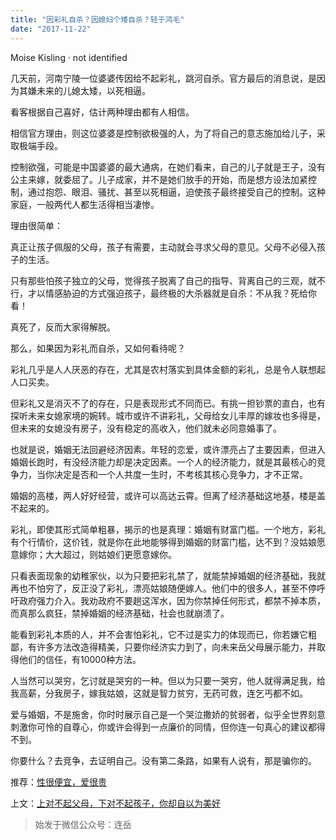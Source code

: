 ```yaml
---
title: "因彩礼自杀？因媳妇个矮自杀？轻于鸿毛"
date: "2017-11-22"
---
```


Moise Kisling · not identified

几天前，河南宁陵一位婆婆传因给不起彩礼，跳河自杀。官方最后的消息说，是因为其嫌未来的儿媳太矮，以死相逼。

看客根据自己喜好，估计两种理由都有人相信。

相信官方理由，则这位婆婆是控制欲极强的人，为了将自己的意志施加给儿子，采取极端手段。

控制欲强，可能是中国婆婆的最大通病，在她们看来，自己的儿子就是王子，没有公主来嫁，就委屈了。儿子成家，并不是她们放手的开始，而是想方设法加紧控制，通过抱怨、眼泪、骚扰、甚至以死相逼，迫使孩子最终接受自己的控制。这种家庭，一般两代人都生活得相当凄惨。

理由很简单：

真正让孩子佩服的父母，孩子有需要，主动就会寻求父母的意见。父母不必侵入孩子的生活。

只有那些怕孩子独立的父母，觉得孩子脱离了自己的指导、背离自己的三观，就不行，才以情感胁迫的方式强迫孩子，最终极的大杀器就是自杀：不从我？死给你看！

真死了，反而大家得解脱。

那么，如果因为彩礼而自杀，又如何看待呢？

彩礼几乎是人人厌恶的存在，尤其是农村落实到具体金额的彩礼，总是令人联想起人口买卖。

但彩礼又是消灭不了的存在，只是表现形式不同而已。有挑一担钞票的直白，也有探听未来女媳家境的婉转。城市或许不讲彩礼，父母给女儿丰厚的嫁妆也多得是，但未来的女媳没有房子，没有稳定的高收入，他们就未必同意婚事了。

也就是说，婚姻无法回避经济因素。年轻的恋爱，或许漂亮占了主要因素，但进入婚姻长跑时，有没经济能力却是决定因素。一个人的经济能力，就是其最核心的竞争力，当你决定是否和一个人共度一生时，不考核其核心竞争力，才不正常。

婚姻的高楼，两人好好经营，或许可以高达云霄。但离了经济基础这地基，楼是盖不起来的。

彩礼，即使其形式简单粗暴，揭示的也是真理：婚姻有财富门槛。一个地方，彩礼有个行情价，这价钱，就是你在此地能够得到婚姻的财富门槛，达不到？没姑娘愿意嫁你；大大超过，则姑娘们更愿意嫁你。

只看表面现象的幼稚家伙，以为只要把彩礼禁了，就能禁掉婚姻的经济基础，我就再也不怕穷了，反正没了彩礼，漂亮姑娘随便嫁人。他们中的很多人，甚至不停呼吁政府强力介入。我劝政府不要趟这浑水，因为你禁掉任何形式，都禁不掉本质，而真那么疯狂，禁掉婚姻的经济基础，社会也就崩溃了。

能看到彩礼本质的人，并不会害怕彩礼，它不过是实力的体现而已，你若嫌它粗鄙，有许多方法改造得精美，只要你经济实力到了，向未来岳父母展示能力，并取得他们的信任，有10000种方法。

人当然可以哭穷，乞讨就是哭穷的一种。但以为只要一哭穷，他人就得满足我，给我高薪，分我房子，嫁我姑娘，这就是智力贫穷，无药可救，连乞丐都不如。

爱与婚姻，不是施舍，你时时展示自己是一个哭泣撒娇的贫弱者，似乎全世界刻意刺激你可怜的自尊心，你或许会得到一点廉价的同情，但你连一句真心的建议都得不到。

你要什么？去竞争，去证明自己。没有第二条路，如果有人说有，那是骗你的。

推荐：[性很便宜，爱很贵](http://mp.weixin.qq.com/s?__biz=MjM5NDU0Mjk2MQ==&mid=2651623866&idx=1&sn=52f03d8c59910c78a04db836d12053f0&chksm=bd7e15a48a099cb2ab6dab07de104165195df4d00b285d4a97cada130c8cd87c6b791617af35&scene=21#wechat_redirect)

上文：[上对不起父母，下对不起孩子，你却自以为美好](http://mp.weixin.qq.com/s?__biz=MjM5NDU0Mjk2MQ==&mid=2651624069&idx=1&sn=7de11dac982aafd7e7ba55173600c453&chksm=bd7e169b8a099f8d534c4ad8ce1006faeb051ea510212cf08536e760d9f821ce4e6930eaf765&scene=21#wechat_redirect)

> 始发于微信公众号：连岳
